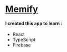 # [Memify](https://memify.netlify.app/)

#### I created this app to learn : 

- React
- TypeScript
- Firebase